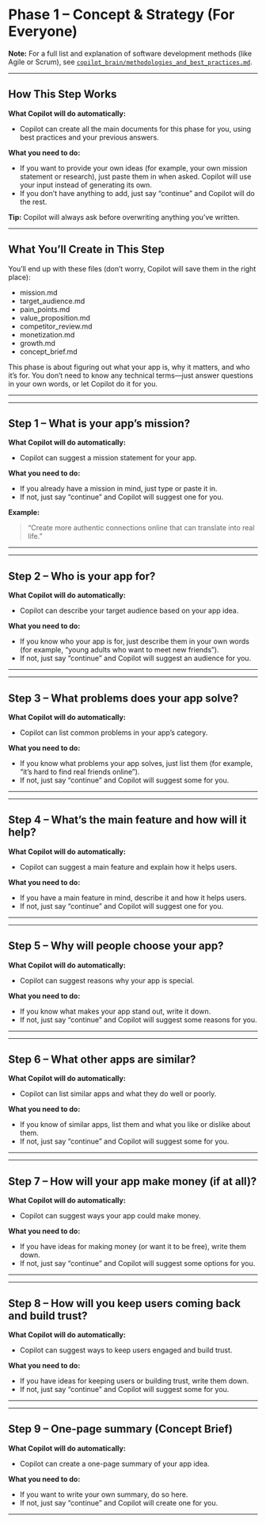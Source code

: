 

# Phase 1 – Concept & Strategy (For Everyone)

**Note:** For a full list and explanation of software development methods (like Agile or Scrum), see [`copilot_brain/methodologies_and_best_practices.md`](methodologies_and_best_practices.md).

---

## How This Step Works

**What Copilot will do automatically:**
- Copilot can create all the main documents for this phase for you, using best practices and your previous answers.

**What you need to do:**
- If you want to provide your own ideas (for example, your own mission statement or research), just paste them in when asked. Copilot will use your input instead of generating its own.
- If you don’t have anything to add, just say “continue” and Copilot will do the rest.

**Tip:** Copilot will always ask before overwriting anything you’ve written.

---

## What You’ll Create in This Step
You’ll end up with these files (don’t worry, Copilot will save them in the right place):
- mission.md
- target_audience.md
- pain_points.md
- value_proposition.md
- competitor_review.md
- monetization.md
- growth.md
- concept_brief.md

This phase is about figuring out what your app is, why it matters, and who it’s for. You don’t need to know any technical terms—just answer questions in your own words, or let Copilot do it for you.

---

---


## Step 1 – What is your app’s mission?

**What Copilot will do automatically:**
- Copilot can suggest a mission statement for your app.

**What you need to do:**
- If you already have a mission in mind, just type or paste it in.
- If not, just say “continue” and Copilot will suggest one for you.

**Example:**
> “Create more authentic connections online that can translate into real life.”

---

---


## Step 2 – Who is your app for?

**What Copilot will do automatically:**
- Copilot can describe your target audience based on your app idea.

**What you need to do:**
- If you know who your app is for, just describe them in your own words (for example, “young adults who want to meet new friends”).
- If not, just say “continue” and Copilot will suggest an audience for you.

---

---


## Step 3 – What problems does your app solve?

**What Copilot will do automatically:**
- Copilot can list common problems in your app’s category.

**What you need to do:**
- If you know what problems your app solves, just list them (for example, “it’s hard to find real friends online”).
- If not, just say “continue” and Copilot will suggest some for you.

---

---


## Step 4 – What’s the main feature and how will it help?

**What Copilot will do automatically:**
- Copilot can suggest a main feature and explain how it helps users.

**What you need to do:**
- If you have a main feature in mind, describe it and how it helps users.
- If not, just say “continue” and Copilot will suggest one for you.

---

---


## Step 5 – Why will people choose your app?

**What Copilot will do automatically:**
- Copilot can suggest reasons why your app is special.

**What you need to do:**
- If you know what makes your app stand out, write it down.
- If not, just say “continue” and Copilot will suggest some reasons for you.

---

---


## Step 6 – What other apps are similar?

**What Copilot will do automatically:**
- Copilot can list similar apps and what they do well or poorly.

**What you need to do:**
- If you know of similar apps, list them and what you like or dislike about them.
- If not, just say “continue” and Copilot will suggest some for you.

---

---


## Step 7 – How will your app make money (if at all)?

**What Copilot will do automatically:**
- Copilot can suggest ways your app could make money.

**What you need to do:**
- If you have ideas for making money (or want it to be free), write them down.
- If not, just say “continue” and Copilot will suggest some options for you.

---

---


## Step 8 – How will you keep users coming back and build trust?

**What Copilot will do automatically:**
- Copilot can suggest ways to keep users engaged and build trust.

**What you need to do:**
- If you have ideas for keeping users or building trust, write them down.
- If not, just say “continue” and Copilot will suggest some for you.

---

---


## Step 9 – One-page summary (Concept Brief)

**What Copilot will do automatically:**
- Copilot can create a one-page summary of your app idea.

**What you need to do:**
- If you want to write your own summary, do so here.
- If not, just say “continue” and Copilot will create one for you.

---

